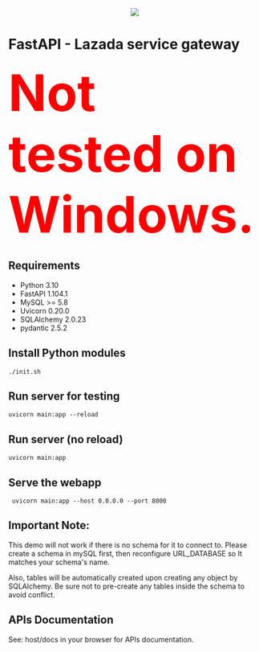 <p align="center" width="100%">
    <img src="https://fastapi.tiangolo.com/img/logo-margin/logo-teal.png">
    <p style="text-align: center;">
</p>

# FastAPI - Lazada service gateway 

<span style="color:red;font-weight:700;font-size:100px">
    Not tested on Windows.
</span>

## Requirements
- Python 3.10
- FastAPI 1.104.1
- MySQL >= 5.8
- Uvicorn 0.20.0
- SQLAlchemy 2.0.23
- pydantic 2.5.2

## Install Python modules

```shell
./init.sh
```

## Run server for testing

```shell
uvicorn main:app --reload    
```

## Run server (no reload)

```shell
uvicorn main:app
```

## Serve the webapp

```shell
 uvicorn main:app --host 0.0.0.0 --port 8000
```

## Important Note:

This demo will not work if there is no schema for it to connect to. 
Please create a schema in mySQL first, then reconfigure URL_DATABASE so It matches your schema's name.

Also, tables will be automatically created upon creating any object by SQLAlchemy. Be sure not to pre-create any tables inside the schema to avoid conflict.
## APIs Documentation

See: host/docs in your browser for APIs documentation.